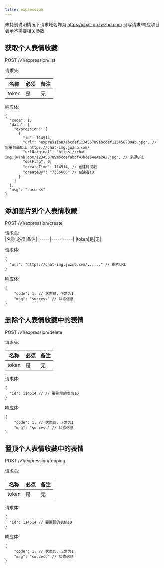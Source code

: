 ```yaml
---
title: expression
---
```


未特别说明情况下请求域名均为 https://chat-go.jwzhd.com
没写请求/响应项目表示不需要相关参数.  

## 获取个人表情收藏

POST /v1/expression/list

请求头:  

|名称|必须|备注|
|-----|-----|-----|
|token|是|无|

响应体:  
```JSONC
{
  "code": 1,
  "data": {
    "expression": [
      {
        "id": 114514,
        "url": "expression/abcdef123456789abcdef123456789ab.jpg", // 需要前面加上 https://chat-img.jwznb.com/
        "urlOriginal": "https://chat-img.jwznb.com/123456789abcdefabcf43bce54e4e242.jpg", // 来源URL
        "delFlag": 0,
        "createTime": 114514, // 创建时间戳
        "createBy": "7356666" // 创建者ID
      }
    ]
  },
  "msg": "success"
}
```

## 添加图片到个人表情收藏

POST /v1/expression/create  

请求头:  
|名称|必须|备注|
|-----|-----|-----|
|token|是|无|

请求体:  
```JSONC
{
  "url": "https://chat-img.jwznb.com/......" // 图片URL
}
```

响应体:  
```JSONC
{
    "code": 1, // 状态码，正常为1
    "msg": "success" // 状态信息
}
```

## 删除个人表情收藏中的表情

POST /v1/expression/delete

请求头:  

|名称|必须|备注|
|-----|-----|-----|
|token|是|无|

请求体:  
```JSONC
{
  "id": 114514 // // 要删除的表情ID
}
```

响应体:  
```JSONC
{
    "code": 1, // 状态码，正常为1
    "msg": "success" // 状态信息
}
```

## 置顶个人表情收藏中的表情

POST /v1/expression/topping  

请求头:  

|名称|必须|备注|
|-----|-----|-----|
|token|是|无|

请求体:  
```JSONC
{
  "id": 114514 // 要置顶的表情ID
}
```

响应体:  
```JSONC
{
    "code": 1, // 状态码，正常为1
    "msg": "success" // 状态信息
}
```
